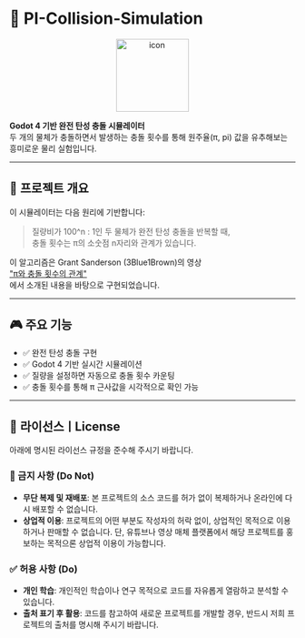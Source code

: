 # 🧮 PI-Collision-Simulation

<p align="center">
  <img width="128" height="128" src="https://github.com/user-attachments/assets/10a7b8de-0aed-4500-88d8-318f2bfc3c72" alt="icon" />
</p>

**Godot 4 기반 완전 탄성 충돌 시뮬레이터**  
두 개의 물체가 충돌하면서 발생하는 충돌 횟수를 통해 원주율(π, pi) 값을 유추해보는 흥미로운 물리 실험입니다.

---

## 🧠 프로젝트 개요

이 시뮬레이터는 다음 원리에 기반합니다:

> 질량비가 100^n : 1인 두 물체가 완전 탄성 충돌을 반복할 때,  
> 충돌 횟수는 π의 소숫점 n자리와 관계가 있습니다.

이 알고리즘은 Grant Sanderson (3Blue1Brown)의 영상  
["π와 충돌 횟수의 관계"](https://www.youtube.com/watch?v=HEfHFsfGXjs)  
에서 소개된 내용을 바탕으로 구현되었습니다.

---

## 🎮 주요 기능

- ✅ 완전 탄성 충돌 구현
- ✅ Godot 4 기반 실시간 시뮬레이션
- ✅ 질량을 설정하면 자동으로 충돌 횟수 카운팅
- ✅ 충돌 횟수를 통해 π 근사값을 시각적으로 확인 가능

---

## 📘 라이선스ㅣLicense

아래에 명시된 라이선스 규정을 준수해 주시기 바랍니다.

### 🚫 금지 사항 (Do Not)
- **무단 복제 및 재배포**: 본 프로젝트의 소스 코드를 허가 없이 복제하거나 온라인에 다시 배포할 수 없습니다.  
- **상업적 이용**: 프로젝트의 어떤 부분도 작성자의 허락 없이, 상업적인 목적으로 이용하거나 판매할 수 없습니다.
  단, 유튜브나 영상 매체 플랫폼에서 해당 프로젝트를 홍보하는 목적으론 상업적 이용이 가능합니다.

### ✅ 허용 사항 (Do)
- **개인 학습**: 개인적인 학습이나 연구 목적으로 코드를 자유롭게 열람하고 분석할 수 있습니다.
- **출처 표기 후 활용**: 코드를 참고하여 새로운 프로젝트를 개발할 경우, 반드시 저희 프로젝트의 출처를 명시해 주시기 바랍니다.
